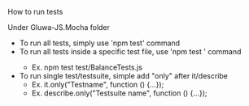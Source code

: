 How to run tests

Under Gluwa-JS.Mocha folder
- To run all tests, simply use 'npm test' command
- To run all tests inside a specific test file, use 'npm test <path>' command 
    - Ex. npm test test/BalanceTests.js
- To run single test/testsuite, simple add "only" after it/describe
    - Ex. it.only("Testname", function () {...});
    - Ex. describe.only("Testsuite name", function () {...});